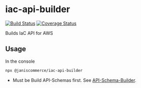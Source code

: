 # iac-api-builder

[![Build Status](https://travis-ci.org/janis-commerce/iac-api-builder.svg?branch=JCN-104-iac-api-builder)](https://travis-ci.org/janis-commerce/iac-api-builder)
[![Coverage Status](https://coveralls.io/repos/github/janis-commerce/iac-api-builder/badge.svg?branch=JCN-104-iac-api-builder)](https://coveralls.io/github/janis-commerce/iac-api-builder?branch=JCN-104-iac-api-builder)

Builds IaC API for AWS

## Usage

In the console

```sh
npx @janiscommerce/iac-api-builder
```

* Must be Build API-Schemas first. See [API-Schema-Builder](https://github.com/janis-commerce/api-schema-builder).


